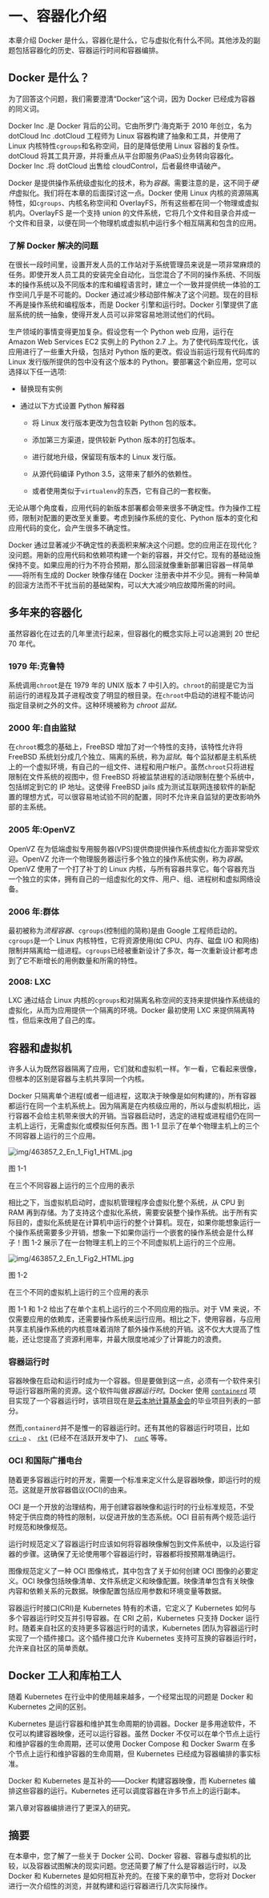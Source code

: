 # 一、容器化介绍

本章介绍 Docker 是什么，容器化是什么，它与虚拟化有什么不同。其他涉及的副题包括容器化的历史、容器运行时间和容器编排。

## Docker 是什么？

为了回答这个问题，我们需要澄清“Docker”这个词，因为 Docker 已经成为容器的同义词。

Docker Inc .是 Docker 背后的公司。它由所罗门·海克斯于 2010 年创立，名为 dotCloud Inc .dotCloud 工程师为 Linux 容器构建了抽象和工具，并使用了 Linux 内核特性`cgroups`和名称空间，目的是降低使用 Linux 容器的复杂性。dotCloud 将其工具开源，并将重点从平台即服务(PaaS)业务转向容器化。Docker Inc .将 dotCloud 出售给 cloudControl，后者最终申请破产。

Docker 是提供操作系统级虚拟化的技术，称为*容器*。需要注意的是，这不同于*硬件*虚拟化。我们将在本章的后面探讨这一点。Docker 使用 Linux 内核的资源隔离特性，如`cgroups`、内核名称空间和 OverlayFS，所有这些都在同一个物理或虚拟机内。OverlayFS 是一个支持 union 的文件系统，它将几个文件和目录合并成一个文件和目录，以便在同一个物理机或虚拟机中运行多个相互隔离和包含的应用。

### 了解 Docker 解决的问题

在很长一段时间里，设置开发人员的工作站对于系统管理员来说是一项非常麻烦的任务。即使开发人员工具的安装完全自动化，当您混合了不同的操作系统、不同版本的操作系统以及不同版本的库和编程语言时，建立一个一致并提供统一体验的工作空间几乎是不可能的。Docker 通过减少移动部件解决了这个问题。现在的目标不再是操作系统和编程版本，而是 Docker 引擎和运行时。Docker 引擎提供了底层系统的统一抽象，使得开发人员可以非常容易地测试他们的代码。

生产领域的事情变得更加复杂。假设您有一个 Python web 应用，运行在 Amazon Web Services EC2 实例上的 Python 2.7 上。为了使代码库现代化，该应用进行了一些重大升级，包括对 Python 版的更改。假设当前运行现有代码库的 Linux 发行版所提供的包中没有这个版本的 Python。要部署这个新应用，您可以选择以下任一选项:

*   替换现有实例

*   通过以下方式设置 Python 解释器
    *   将 Linux 发行版本更改为包含较新 Python 包的版本。

    *   添加第三方渠道，提供较新 Python 版本的打包版本。

    *   进行就地升级，保留现有版本的 Linux 发行版。

    *   从源代码编译 Python 3.5，这带来了额外的依赖性。

    *   或者使用类似于`virtualenv`的东西，它有自己的一套权衡。

无论从哪个角度看，应用代码的新版本部署都会带来很多不确定性。作为操作工程师，限制对配置的更改至关重要。考虑到操作系统的变化、Python 版本的变化和应用代码的变化，会产生很多不确定性。

Docker 通过显著减少不确定性的表面积来解决这个问题。您的应用正在现代化？没问题。用新的应用代码和依赖项构建一个新的容器，并交付它。现有的基础设施保持不变。如果应用的行为不符合预期，那么回滚就像重新部署旧容器一样简单——将所有生成的 Docker 映像存储在 Docker 注册表中并不少见。拥有一种简单的回滚方法而不干扰当前的基础架构，可以大大减少响应故障所需的时间。

## 多年来的容器化

虽然容器化在过去的几年里流行起来，但容器化的概念实际上可以追溯到 20 世纪 70 年代。

### 1979 年:克鲁特

系统调用`chroot`是在 1979 年的 UNIX 版本 7 中引入的。`chroot`的前提是它为当前运行的进程及其子进程改变了明显的根目录。在`chroot`中启动的进程不能访问指定目录树之外的文件。这种环境被称为 *chroot 监狱。*

### 2000 年:自由监狱

在`chroot`概念的基础上，FreeBSD 增加了对一个特性的支持，该特性允许将 FreeBSD 系统划分成几个独立、隔离的系统，称为*监狱*。每个监狱都是主机系统上的一个虚拟环境，有自己的一组文件、进程和用户帐户。虽然`chroot`只将进程限制在文件系统的视图中，但 FreeBSD 将被监禁进程的活动限制在整个系统中，包括绑定到它的 IP 地址。这使得 FreeBSD jails 成为测试互联网连接软件的新配置的理想方式，可以很容易地试验不同的配置，同时不允许来自监狱的更改影响外部的主系统。

### 2005 年:OpenVZ

OpenVZ 在为低端虚拟专用服务器(VPS)提供商提供操作系统虚拟化方面非常受欢迎。OpenVZ 允许一个物理服务器运行多个独立的操作系统实例，称为*容器*。OpenVZ 使用了一个打了补丁的 Linux 内核，与所有容器共享它。每个容器充当一个独立的实体，拥有自己的一组虚拟化的文件、用户、组、进程树和虚拟网络设备。

### 2006 年:群体

最初被称为*流程容器*、`cgroups`(控制组的简称)是由 Google 工程师启动的。`cgroups`是一个 Linux 内核特性，它将资源使用(如 CPU、内存、磁盘 I/O 和网络)限制并隔离给一组进程。`cgroups`已经被重新设计了多次，每一次重新设计都考虑到了它不断增长的用例数量和所需的特性。

### 2008: LXC

LXC 通过结合 Linux 内核的`cgroups`和对隔离名称空间的支持来提供操作系统级的虚拟化，从而为应用提供一个隔离的环境。Docker 最初使用 LXC 来提供隔离特性，但后来改用了自己的库。

## 容器和虚拟机

许多人认为既然容器隔离了应用，它们就和虚拟机一样。乍一看，它看起来很像，但根本的区别是容器与主机共享同一个内核。

Docker 只隔离单个进程(或者一组进程，这取决于映像是如何构建的)，所有容器都运行在同一个主机系统上。因为隔离是在内核级应用的，所以与虚拟机相比，运行容器不会给主机带来很大的开销。当容器启动时，选定的进程或进程组仍在同一主机上运行，无需虚拟化或模拟任何东西。图 1-1 显示了在单个物理主机上的三个不同容器上运行的三个应用。

![img/463857_2_En_1_Fig1_HTML.jpg](img/463857_2_En_1_Fig1_HTML.jpg)

图 1-1

在三个不同容器上运行的三个应用的表示

相比之下，当虚拟机启动时，虚拟机管理程序会虚拟化整个系统，从 CPU 到 RAM 再到存储。为了支持这个虚拟化系统，需要安装整个操作系统。出于所有实际目的，虚拟化系统是在计算机中运行的整个计算机。现在，如果你能想象运行一个操作系统需要多少开销，想象一下如果你运行一个嵌套的操作系统会是什么样子！图 1-2 展示了在一台物理主机上的三个不同虚拟机上运行的三个应用。

![img/463857_2_En_1_Fig2_HTML.jpg](img/463857_2_En_1_Fig2_HTML.jpg)

图 1-2

在三个不同的虚拟机上运行的三个应用的表示

图 1-1 和 1-2 给出了在单个主机上运行的三个不同应用的指示。对于 VM 来说，不仅需要应用的依赖库，还需要操作系统来运行应用。相比之下，使用容器，与应用共享主机操作系统的内核意味着消除了额外操作系统的开销。这不仅大大提高了性能，还让您提高了资源利用率，并最大限度地减少了计算能力的浪费。

### 容器运行时

容器映像在启动和运行时成为一个容器。但是要做到这一点，必须有一个软件来引导运行容器所需的资源。这个软件叫做*容器运行时*。Docker 使用 [`containerd`](https://containerd.io/) 项目实现了一个容器运行时，该项目现在是[云本地计算基金会](https://www.cncf.io/)的毕业项目列表的一部分。

然而,`containerd`并不是惟一的容器运行时。还有其他的容器运行时项目，比如 [`cri-o`](https://cri-o.io/) 、 [`rkt`](https://github.com/rkt/rkt) (已经不在活跃开发中了)、 [`runC`](https://github.com/opencontainers/runc) 等等。

### OCI 和国际广播电台

随着更多容器运行时的开发，需要一个标准来定义什么是容器映像，即运行时的规范。这就是开放容器倡议(OCI)的由来。

OCI 是一个开放的治理结构，用于创建容器映像和运行时的行业标准规范，不受特定于供应商的特性的限制，以促进开放的生态系统。OCI 目前有两个规范:运行时规范和映像规范。

运行时规范定义了容器运行时应该如何将容器映像解包到文件系统中，以及运行容器的步骤。这确保了无论使用哪个容器运行时，容器都将按预期准确运行。

图像规范定义了一种 OCI 图像格式，其中包含了关于如何创建 OCI 图像的必要定义。OCI 映像包括映像清单、文件系统定义和映像配置。映像清单包含有关映像内容和依赖关系的元数据。映像配置包括应用参数和环境变量等数据。

容器运行时接口(CRI)是 Kubernetes 特有的术语，它定义了 Kubernetes 如何与多个容器运行时交互并引导容器。在 CRI 之前，Kubernetes 只支持 Docker 运行时。随着来自社区的支持更多容器运行时的请求，Kubernetes 团队为容器运行时实现了一个插件接口。这个插件接口允许 Kubernetes 支持可互换的容器运行时，允许来自社区的简单贡献。

## Docker 工人和库柏工人

随着 Kubernetes 在行业中的使用越来越多，一个经常出现的问题是 Docker 和 Kubernetes 之间的区别。

Kubernetes 是运行容器和维护其生命周期的协调器。Docker 是多用途软件，不仅可以构建容器映像，还可以运行容器。虽然 Docker 不仅可以在单个节点上运行和维护容器的生命周期，还可以使用 Docker Compose 和 Docker Swarm 在多个节点上运行和维护容器的生命周期，但 Kubernetes 已经成为容器编排的事实标准。

Docker 和 Kubernetes 是互补的——Docker 构建容器映像，而 Kubernetes 编排这些容器的运行。Kubernetes 还可以调度容器在许多节点上的运行副本。

第八章对容器编排进行了更深入的研究。

## 摘要

在本章中，您了解了一些关于 Docker 公司、Docker 容器、容器与虚拟机的比较，以及容器试图解决的现实问题。您还简要了解了什么是容器运行时，以及 Docker 和 Kubernetes 是如何相互补充的。在接下来的章节中，您将对 Docker 进行一次介绍性的浏览，并就构建和运行容器进行几次实际操作。